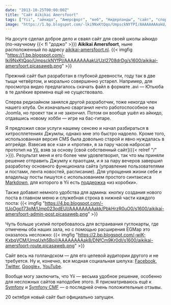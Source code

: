 ```yaml
---
date: "2013-10-25T00:00:00Z"
title: "Сайт Aikikai Amersfoort"
tags: ["Yii", "айкидо", "Амерсфорт", "веб", "Нидерланды", "сайт", "спорт"]
image: "https://1.bp.blogspot.com/-lki9NxKtQqo/UmpsckNYfPI/AAAAAAAAakU/UzI2708drDg/s1600/aikikai-amersfoort.picasaweb.png"
---
```


На досуге сделал доброе дело и сваял сайт для своей школы айкидо (по-научному {{< fl "доджо" >}}) **Aikikai Amersfoort**, ныне расположенный по адресу [aikikai-amersfoort.nl](http://aikikai-amersfoort.nl/).
{{< imgfig "https://1.bp.blogspot.com/-lki9NxKtQqo/UmpsckNYfPI/AAAAAAAAakU/UzI2708drDg/s1600/aikikai-amersfoort.picasaweb.png" >}}

Прежний сайт был разработан в глубокой древности, году так в две тыщи четвёртом, и морально совершенно устарел. Например, для просмотра видео предлагалось скачать файл в формате .avi — Ютьюба в те далёкие времена ещё не существовало.

<!--more-->

Сперва редизайном занялся другой разработчик, тоже некогда член нашего клуба. Он изначально сварганил нечто работоспособное на Joomla, но проект так и не закончил. Потом он вообще ушёл из айкидо, отдавшись новому хобби — игре на бас-гитаре.

Я предложил свои услуги нашему сенсею и начал разбираться в хитросплетениях Джумлы, однако мне это быстро надоело. Кроме того, использованная версия CMS была довольно старой и явно нуждалась в апгрейде. Взвесив все «за» и «против», я за пару часов набросал прототип на [Yii](http://www.yiiframework.com/), взяв за основу [свой собственный сайт]({{< relref "/" >}}). Результат меня и его более чем удовлетворил, так что мы приняли решение отправить Джумлу к праотцам, и я за пару вечеров завершил разработку основного функционала сайта (управление пользователями и постами, лента новостей, расписание). Для упрощения жизни себе и владельцу посты пишутся с использованием простого синтаксиса [Markdown](http://daringfireball.net/projects/markdown/syntax), для которого в Yii есть [поддержка](http://www.yiiframework.com/doc/api/1.1/CMarkdown) «из коробки».

Также добавил немного удобства для админа: кнопку создания нового поста в главном меню и служебная строка в нижней части каждого поста:
{{< imgfig "https://4.bp.blogspot.com/-tUoOgp173pM/Ump023odEUI/AAAAAAAAakk/PbkHrzR0uO0/s1600/aikikai-amersfoort-admin-post.picasaweb.png" >}}

Чуть больше усилий потребовалось для встраивания гуглокарты, где отмечены оба наших зала, но с помощью расширения EGMap это оказалось несложно:
{{< imgfig "https://2.bp.blogspot.com/-wiK-KxbqVCM/UmqUxh5BoiI/AAAAAAAAak8/DNfCm9Kr0dI/s1600/aikikai-amersfoort-route.picasaweb.png" >}}

Сайт весь на голландском — для его целевой аудитории другого и не требуется. Ну и, конечно, вся модная социальная шелуха: [Facebook](http://www.facebook.com/pages/Aikikai-Amersfoort/233137963447868), [Twitter](http://twitter.com/aiki_amersfoort), [Google+](http://plus.google.com/112010950208592078236), [YouTube](http://www.youtube.com/user/JoginderSinghAikido).

Вообще могу заключить, что Yii — весьма удобное решение, особенно для несложных сайтов наподобие этого. Я присматриваюсь ещё к [Symfony](http://symfony.com/) и [Symfony CMF](http://cmf.symfony.com/) — о последней очень положительные отзывы.

20 октября новый сайт был официально запущен.
